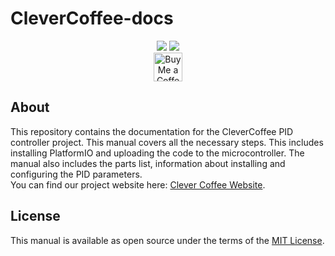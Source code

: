 # CleverCoffee-docs
<div align="center">
<img src="https://img.shields.io/github/actions/workflow/status/clevercoffee/clevercoffee-docs/mkdocs-deploy-latest.yml?branch=master">
<img src="https://img.shields.io/github/last-commit/clevercoffee/clevercoffee-docs/master"><br>
<a href='https://ko-fi.com/clevercoffee' target='_blank'><img height='35' style='border:0px;height:46px;' src='https://az743702.vo.msecnd.net/cdn/kofi3.png?v=0' border='0' alt='Buy Me a Coffee at ko-fi.com' /></a>
</div>

## About
This repository contains the documentation for the CleverCoffee PID controller project. This manual covers all the necessary steps. This includes installing PlatformIO and uploading the code to the microcontroller. The manual also includes the parts list, information about installing and configuring the PID parameters.  
You can find our project website here: [Clever Coffee Website](https://clevercoffee.de).

## License
This manual is available as open source under the terms of the [MIT License](./LICENSE).
